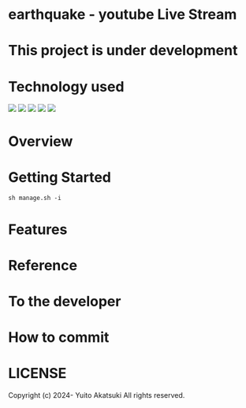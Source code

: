 # earthquake  -  youtube Live Stream 


# This project is under development
# Technology used

<img src="https://img.shields.io/badge/Javascript-276DC3.svg?logo=javascript&style=flat">
<img src="https://img.shields.io/badge/-TypeScript-007ACC.svg?logo=typescript&style=flat">
<img src="https://img.shields.io/badge/-Nginx-bfcfcf.svg?logo=nginx&style=flat">
<img src="https://img.shields.io/badge/-React-555.svg?logo=react&style=flat">
<img src="https://img.shields.io/badge/-Docker-EEE.svg?logo=docker&style=flat">

# Overview
# Getting Started
```sh manage.sh -i```
# Features

# Reference

# To the developer
# How to commit
# LICENSE
Copyright (c) 2024- Yuito Akatsuki All rights reserved.